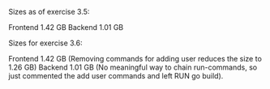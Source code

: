 Sizes as of exercise 3.5:

Frontend 1.42 GB
Backend 1.01 GB


Sizes for exercise 3.6:

Frontend 1.42 GB (Removing commands for adding user reduces the size to 1.26 GB)
Backend 1.01 GB (No meaningful way to chain run-commands, so just commented the add user commands and left RUN go build).